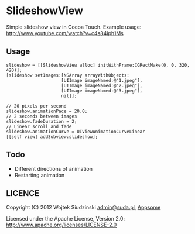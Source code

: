 SlideshowView
=============

Simple slideshow view in Cocoa Touch.
Example usage: http://www.youtube.com/watch?v=c4s84iph1Ms

Usage
-----
    slideshow = [[SlideshowView alloc] initWithFrame:CGRectMake(0, 0, 320, 420)];
    [slideshow setImages:[NSArray arrayWithObjects:
                         [UIImage imageNamed:@"1.jpeg"],
                         [UIImage imageNamed:@"2.jpeg"],
                         [UIImage imageNamed:@"3.jpeg"],
                         nil]];

    // 20 pixels per second
    slideshow.animationPace = 20.0;
    // 2 seconds between images
    slideshow.fadeDuration = 2;
    // Linear scroll and fade
    slideshow.animationCurve = UIViewAnimationCurveLinear
    [[self view] addSubview:slideshow];

Todo
----
* Different directions of animation
* Restarting animation

LICENCE
-------

Copyright (C) 2012 Wojtek Siudzinski <admin@suda.pl>, [Appsome](http://appsome.co)

Licensed under the Apache License, Version 2.0: http://www.apache.org/licenses/LICENSE-2.0